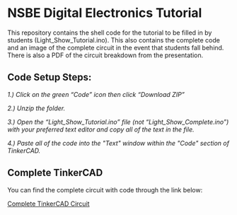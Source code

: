 # NSBE Digital Electronics Tutorial

This repository contains the shell code for the tutorial to be filled in by students (Light_Show_Tutorial.ino). This also contains the complete code and an image of the complete circuit in the event that students fall behind. There is also a PDF of the circuit breakdown from the presentation.

## Code Setup Steps: 

_1.) Click on the green “Code” icon then click “Download ZIP”_

_2.) Unzip the folder._

_3.) Open the “Light_Show_Tutorial.ino” file (not “Light_Show_Complete.ino”) with your preferred text editor and copy all of the text in the file._

_4.) Paste all of the code into the "Text" window within the "Code" section of TinkerCAD._

## Complete TinkerCAD 

You can find the complete circuit with code through the link below:

[Complete TinkerCAD Circuit](https://www.tinkercad.com/things/6HMwJJIerey-nsbe-electronics-workshop-circuit/editel?sharecode=uL6250nE3kWNX7CNgevWMOntBBxF38nkbTMbC-Wr5RU)
